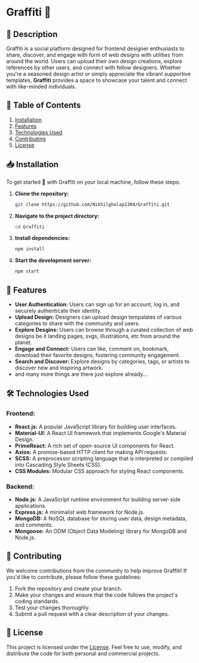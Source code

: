 # Graffiti 🎨

## 📝 Description

Graffiti is a social platform designed for frontend designer enthusiasts to share, discover, and engage with form of web designs with utilities from around the world. Users can upload their own design creations, explore references by other users, and connect with fellow designers. Whether you're a seasoned design artist or simply appreciate the vibrant supportive templates, **Graffiti** provides a space to showcase your talent and connect with like-minded individuals.

## 🧾 Table of Contents

1. [Installation](#installation)
2. [Features](#features)
3. [Technologies Used](#technologies-used)
4. [Contributing](#contributing)
5. [License](#license)

## 📥 Installation

To get started 🚀 with Graffiti on your local machine, follow these steps:

1. **Clone the repository:**

   ```bash
   git clone https://github.com/Nikhilgholap1304/Graffiti.git
   
2. **Navigate to the project directory:**

   ```bash
   cd Graffiti
   
3. **Install dependencies:**

   ```bash
   npm install

4. **Start the development server:**

   ```bash
   npm start

## 🚀 Features

- **User Authentication:** Users can sign up for an account, log in, and securely authenticate their identity.
- **Upload Design:** Designers can upload design tempalates of various categories to share with the community and users.
- **Explore Desgins:** Users can browse through a curated collection of web designs be it landing pages, svgs, illustrations, etc from around the planet.
- **Engage and Connect:** Users can like, comment on, bookmark, download their favorite designs, fostering community engagement.
- **Search and Discover:** Explore designs by categories, tags, or artists to discover new and inspiring artwork.
- and many more things are there just explore already...

## 🛠️ Technologies Used

### Frontend:

- **React.js:** A popular JavaScript library for building user interfaces.
- **Material-UI:** A React UI framework that implements Google's Material Design.
- **PrimeReact:** A rich set of open-source UI components for React.
- **Axios:** A promise-based HTTP client for making API requests.
- **SCSS:** A preprocessor scripting language that is interpreted or compiled into Cascading Style Sheets (CSS).
- **CSS Modules:** Modular CSS approach for styling React components.

### Backend:

- **Node.js:** A JavaScript runtime environment for building server-side applications.
- **Express.js:** A minimalist web framework for Node.js.
- **MongoDB:** A NoSQL database for storing user data, design metadata, and comments.
- **Mongoose:** An ODM (Object Data Modeling) library for MongoDB and Node.js.

## 🤝 Contributing

We welcome contributions from the community to help improve Graffiti! If you'd like to contribute, please follow these guidelines:

1. Fork the repository and create your branch.
2. Make your changes and ensure that the code follows the project's coding standards.
3. Test your changes thoroughly.
4. Submit a pull request with a clear description of your changes.

## 📄 License

This project is licensed under the [License](LICENSE). Feel free to use, modify, and distribute the code for both personal and commercial projects.
